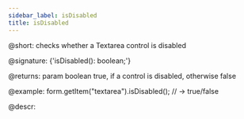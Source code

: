 ```yaml
---
sidebar_label: isDisabled
title: isDisabled
---          
```


@short: checks whether a Textarea control is disabled

@signature: {'isDisabled(): boolean;'}

@returns:
param   boolean     true, if a control is disabled, otherwise false

@example:
form.getItem("textarea").isDisabled(); 
// -> true/false


@descr:


